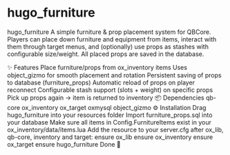 # hugo_furniture

hugo_furniture
A simple furniture & prop placement system for QBCore.
Players can place down furniture and equipment from items, interact with them through target menus, and (optionally) use props as stashes with configurable size/weight.
All placed props are saved in the database.

✨ Features
Place furniture/props from ox_inventory items
Uses object_gizmo for smooth placement and rotation
Persistent saving of props to database (furniture_props)
Automatic reload of props on player reconnect
Configurable stash support (slots + weight) on specific props
Pick up props again → item is returned to inventory
📦 Dependencies
qb-core
ox_inventory
ox_target
oxmysql
object_gizmo
⚙️ Installation
Drag hugo_furniture into your resources folder
Import furniture_props.sql into your database
Make sure all items in Config.FurnitureItems exist in your ox_inventory/data/items.lua
Add the resource to your server.cfg after ox_lib, qb-core, inventory and target:
ensure ox_lib
ensure ox_inventory
ensure ox_target
ensure hugo_furniture
Done 🎉
